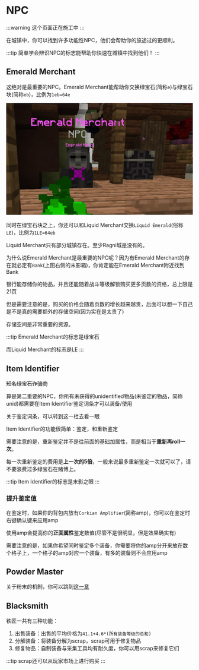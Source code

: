 # NPC

:::warning
这个页面正在施工中
:::

在城镇中，你可以找到许多功能性NPC，他们会帮助你的旅途过的更顺利。

:::tip
简单学会辨识NPC的标志能帮助你快速在城镇中找到他们！
:::

## Emerald Merchant

这绝对是最重要的NPC。Emerald Merchant能帮助你交换绿宝石(简称`e`)与绿宝石块(简称`eb`)，比例为`1eb=64e`

![](../.vuepress/public/assets/img/bank1.jpg)

同时在绿宝石块之上，你还可以和Liquid Merchant交换`Liquid Emerald`(俗称`LE`)，比例为`1LE=64eb`

Liquid Merchant只有部分城镇存在。至少Ragni城是没有的。

为什么说Emerald Merchant是最重要的NPC呢？因为有Emerald Merchant的存在就必定有`Bank`(上图右侧的末影箱)，你肯定能在Emerald Merchant附近找到Bank

银行能存储你的物品，并且还能随着战斗等级解锁购买更多页数的资格，总上限是21页

但是需要注意的是，购买的价格会随着页数的增长越来越贵，后面可以想一下自己是不是真的需要额外的存储空间(因为实在是太贵了)

存储空间是非常重要的资源。

:::tip
Emerald Merchant的标志是绿宝石

而Liquid Merchant的标志是LE
:::

## Item Identifier
~~知名绿宝石诈骗商~~

算是第二重要的NPC，你所有未获得的unidentified物品(未鉴定的物品，简称unid)都需要在Item Identifier鉴定词条才可以装备/使用

关于鉴定词条，可以转到这一栏去看一眼

Item Identifier的功能很简单：鉴定，和重新鉴定

需要注意的是，重新鉴定并不是往前面的基础加属性，而是相当于**重新再roll一次**。

每一次重新鉴定的费用是**上一次的5倍**，一般来说最多重新鉴定一次就可以了，请不要浪费过多绿宝石在赌博上。


:::tip
Item Identifier的标志是末影之眼
:::

### 提升鉴定值
在鉴定时，如果你的背包内放有`Corkian Amplifier`(简称amp)，你可以在鉴定时右键确认键来应用amp

使用amp会提高你的**正面属性**鉴定数值(尽管不是很明显，但是效果确实有)

需要注意的是，如果你希望同时鉴定多个装备，你需要将你的amp分开来放在数个格子上，一个格子的amp对应一个装备，有多的装备则不会应用amp

## Powder Master

关于粉末的机制，你可以跳到[这一章](/WynncraftCNguide/guide/powder.html)

## Blacksmith

铁匠一共有三种功能：

1. 出售装备：出售的平均价格为`41.1+4.6*(所有装备等级的总和)`
2. 分解装备：将装备分解为scrap，scrap可用于修复物品
3. 修复物品：自制装备与采集工具均有耐久度，你可以用scrap来修复它们
   
:::tip
scrap还可以从玩家市场上进行购买
:::


